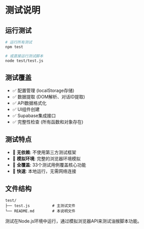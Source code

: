 # 测试说明

## 运行测试

```bash
# 运行所有测试
npm test

# 或直接运行测试脚本
node test/test.js
```

## 测试覆盖

- ✅ 配置管理 (localStorage存储)
- ✅ 数据提取 (DOM解析、对话ID提取)  
- ✅ API数据格式化
- ✅ UI组件创建
- ✅ Supabase集成接口
- ✅ 完整性检查 (所有函数和对象存在)

## 测试特点

- 🚫 **无依赖**: 不使用第三方测试框架
- 🔧 **模拟环境**: 完整的浏览器环境模拟
- 🎯 **全覆盖**: 33个测试用例覆盖核心功能
- 🚀 **快速**: 本地运行，无需网络连接

## 文件结构

```
test/
├── test.js          # 主测试文件
└── README.md        # 本说明文件
```

测试在Node.js环境中运行，通过模拟浏览器API来测试油猴脚本功能。